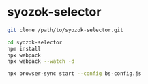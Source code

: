 # syozok-selector

```bash
git clone /path/to/syozok-selector.git

cd syozok-selector
npm install
npx webpack
npx webpack --watch -d
```

```bash
npx browser-sync start --config bs-config.js
```